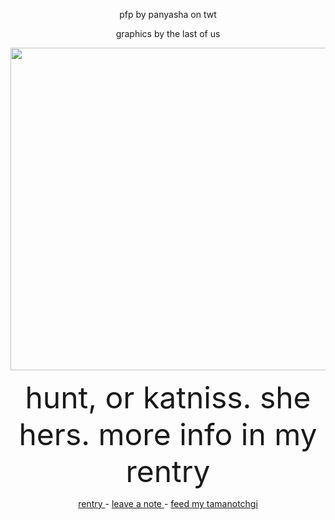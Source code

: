 <p></p>
<p align="center">
<p align="center"> pfp by panyasha on twt </p>
<p align="center"> graphics by the last of us </p>
<p></p>
<p align="center"> <img width="516" src="https://i.pinimg.com/564x/f9/d9/8a/f9d98a6910ab31008802118942d6daa2.jpg"> </p>
<p align="center"> <font size="+5">hunt, or katniss. she hers. more info in my rentry </font> </p>
<p align="center"> <a href="https://rentry.com/sennadead"> rentry </a> - <a href="https://www.patreon.com/Sxnnys_Coffin/posts"> leave a note </a> - <a href="https://cat-bounce.com/"> feed my tamanotchgi</a> </p>
